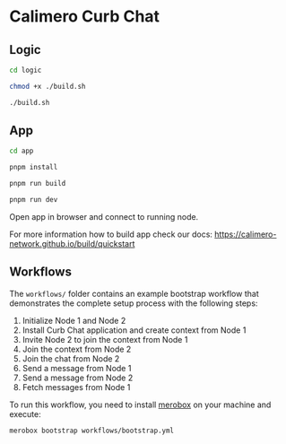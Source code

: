 # Calimero Curb Chat

## Logic

```bash title="Terminal"
cd logic
```

```bash title="Terminal"
chmod +x ./build.sh
```

```bash title="Terminal"
./build.sh
```

## App

```bash title="Terminal"
cd app
```

```bash title="Terminal"
pnpm install
```

```bash title="Terminal"
pnpm run build
```

```bash title="Terminal"
pnpm run dev
```

Open app in browser and connect to running node.

For more information how to build app check our docs:
https://calimero-network.github.io/build/quickstart


## Workflows

The `workflows/` folder contains an example bootstrap workflow that demonstrates the complete setup process with the following steps:

1. Initialize Node 1 and Node 2
2. Install Curb Chat application and create context from Node 1
3. Invite Node 2 to join the context from Node 1
4. Join the context from Node 2
5. Join the chat from Node 2
6. Send a message from Node 1
7. Send a message from Node 2
8. Fetch messages from Node 1

To run this workflow, you need to install [merobox](https://www.piwheels.org/project/merobox/) on your machine and execute:

```bash title="Terminal"
merobox bootstrap workflows/bootstrap.yml
```
